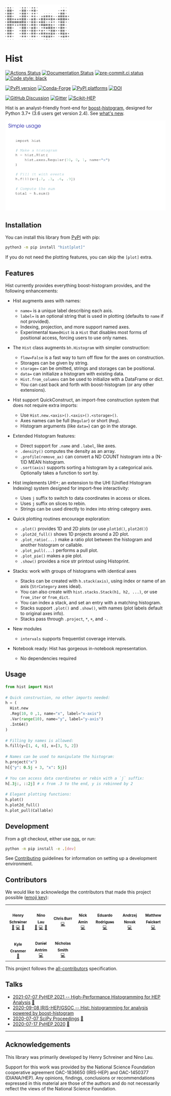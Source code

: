 <img alt="histogram" width="200" src="https://raw.githubusercontent.com/scikit-hep/hist/main/docs/_images/histlogo.png"/>

# Hist

[![Actions Status][actions-badge]][actions-link]
[![Documentation Status][rtd-badge]][rtd-link]
[![pre-commit.ci status][pre-commit-badge]][pre-commit-link]
[![Code style: black][black-badge]][black-link]

[![PyPI version][pypi-version]][pypi-link]
[![Conda-Forge][conda-badge]][conda-link]
[![PyPI platforms][pypi-platforms]][pypi-link]
[![DOI](https://zenodo.org/badge/239605861.svg)](https://zenodo.org/badge/latestdoi/239605861)

[![GitHub Discussion][github-discussions-badge]][github-discussions-link]
[![Gitter][gitter-badge]][gitter-link]
[![Scikit-HEP][sk-badge]](https://scikit-hep.org/)

Hist is an analyst-friendly front-end for
[boost-histogram](https://github.com/scikit-hep/boost-histogram), designed for
Python 3.7+ (3.6 users get version 2.4). See [what's new](https://hist.readthedocs.io/en/latest/changelog.html).

![Slideshow of features. See docs/banner_slides.md for text if the image is not readable.](https://github.com/scikit-hep/hist/raw/main/docs/_images/banner.gif)


## Installation

You can install this library from [PyPI](https://pypi.org/project/hist/) with pip:

```bash
python3 -m pip install "hist[plot]"
```

If you do not need the plotting features, you can skip the `[plot]` extra.

## Features

Hist currently provides everything boost-histogram provides, and the following enhancements:

- Hist augments axes with names:
  - `name=` is a unique label describing each axis.
  - `label=` is an optional string that is used in plotting (defaults to `name`
    if not provided).
  - Indexing, projection, and more support named axes.
  - Experimental `NamedHist` is a `Hist` that disables most forms of positional access, forcing users to use only names.

- The `Hist` class augments `bh.Histogram` with simpler construction:
  - `flow=False` is a fast way to turn off flow for the axes on construction.
  - Storages can be given by string.
  - `storage=` can be omitted, strings and storages can be positional.
  - `data=` can initialize a histogram with existing data.
  - `Hist.from_columns` can be used to initialize with a DataFrame or dict.
  - You can cast back and forth with boost-histogram (or any other extensions).

- Hist support QuickConstruct, an import-free construction system that does not require extra imports:
  - Use `Hist.new.<axis>().<axis>().<storage>()`.
  - Axes names can be full (`Regular`) or short (`Reg`).
  - Histogram arguments (like `data=`) can go in the storage.

- Extended Histogram features:
  - Direct support for `.name` and `.label`, like axes.
  - `.density()` computes the density as an array.
  - `.profile(remove_ax)` can convert a ND COUNT histogram into a (N-1)D MEAN histogram.
  - `.sort(axis)` supports sorting a histogram by a categorical axis. Optionally takes a function to sort by.

- Hist implements UHI+; an extension to the UHI (Unified Histogram Indexing) system designed for import-free interactivity:
  - Uses `j` suffix to switch to data coordinates in access or slices.
  - Uses `j` suffix on slices to rebin.
  - Strings can be used directly to index into string category axes.

- Quick plotting routines encourage exploration:
  - `.plot()` provides 1D and 2D plots (or use `plot1d()`, `plot2d()`)
  - `.plot2d_full()` shows 1D projects around a 2D plot.
  - `.plot_ratio(...)` make a ratio plot between the histogram and another histogram or callable.
  - `.plot_pull(...)` performs a pull plot.
  - `.plot_pie()` makes a pie plot.
  - `.show()` provides a nice str printout using Histoprint.

- Stacks: work with groups of histograms with identical axes
  - Stacks can be created with `h.stack(axis)`, using index or name of an axis (`StrCategory` axes ideal).
  - You can also create with `hist.stacks.Stack(h1, h2, ...)`, or use `from_iter` or `from_dict`.
  - You can index a stack, and set an entry with a matching histogram.
  - Stacks support `.plot()` and `.show()`, with names (plot labels default to original axes info).
  - Stacks pass through `.project`, `*`, `+`, and `-`.

- New modules
  - `intervals` supports frequentist coverage intervals.

- Notebook ready: Hist has gorgeous in-notebook representation.
  - No dependencies required

## Usage

```python
from hist import Hist

# Quick construction, no other imports needed:
h = (
  Hist.new
  .Reg(10, 0 ,1, name="x", label="x-axis")
  .Var(range(10), name="y", label="y-axis")
  .Int64()
)

# Filling by names is allowed:
h.fill(y=[1, 4, 6], x=[3, 5, 2])

# Names can be used to manipulate the histogram:
h.project("x")
h[{"y": 0.5j + 3, "x": 5j}]

# You can access data coordinates or rebin with a `j` suffix:
h[.3j:, ::2j] # x from .3 to the end, y is rebinned by 2

# Elegant plotting functions:
h.plot()
h.plot2d_full()
h.plot_pull(Callable)
```

## Development

From a git checkout, either use [nox](https://nox.thea.codes), or run:

```bash
python -m pip install -e .[dev]
```

See [Contributing](https://hist.readthedocs.io/en/latest/contributing.html) guidelines for information on setting up a development environment.

## Contributors

We would like to acknowledge the contributors that made this project possible ([emoji key](https://allcontributors.org/docs/en/emoji-key)):
<!-- ALL-CONTRIBUTORS-LIST:START - Do not remove or modify this section -->
<!-- prettier-ignore-start -->
<!-- markdownlint-disable -->
<table>
  <tr>
    <td align="center"><a href="https://github.com/henryiii"><img src="https://avatars1.githubusercontent.com/u/4616906?v=4?s=100" width="100px;" alt=""/><br /><sub><b>Henry Schreiner</b></sub></a><br /><a href="#maintenance-henryiii" title="Maintenance">🚧</a> <a href="https://github.com/scikit-hep/hist/commits?author=henryiii" title="Code">💻</a> <a href="https://github.com/scikit-hep/hist/commits?author=henryiii" title="Documentation">📖</a></td>
    <td align="center"><a href="http://lovelybuggies.com.cn/"><img src="https://avatars3.githubusercontent.com/u/29083689?v=4?s=100" width="100px;" alt=""/><br /><sub><b>Nino Lau</b></sub></a><br /><a href="#maintenance-LovelyBuggies" title="Maintenance">🚧</a> <a href="https://github.com/scikit-hep/hist/commits?author=LovelyBuggies" title="Code">💻</a> <a href="https://github.com/scikit-hep/hist/commits?author=LovelyBuggies" title="Documentation">📖</a></td>
    <td align="center"><a href="https://github.com/chrisburr"><img src="https://avatars3.githubusercontent.com/u/5220533?v=4?s=100" width="100px;" alt=""/><br /><sub><b>Chris Burr</b></sub></a><br /><a href="https://github.com/scikit-hep/hist/commits?author=chrisburr" title="Code">💻</a></td>
    <td align="center"><a href="https://github.com/aminnj"><img src="https://avatars.githubusercontent.com/u/5760027?v=4?s=100" width="100px;" alt=""/><br /><sub><b>Nick Amin</b></sub></a><br /><a href="https://github.com/scikit-hep/hist/commits?author=aminnj" title="Code">💻</a></td>
    <td align="center"><a href="http://cern.ch/eduardo.rodrigues"><img src="https://avatars.githubusercontent.com/u/5013581?v=4?s=100" width="100px;" alt=""/><br /><sub><b>Eduardo Rodrigues</b></sub></a><br /><a href="https://github.com/scikit-hep/hist/commits?author=eduardo-rodrigues" title="Code">💻</a></td>
    <td align="center"><a href="http://andrzejnovak.github.io/"><img src="https://avatars.githubusercontent.com/u/13226500?v=4?s=100" width="100px;" alt=""/><br /><sub><b>Andrzej Novak</b></sub></a><br /><a href="https://github.com/scikit-hep/hist/commits?author=andrzejnovak" title="Code">💻</a></td>
    <td align="center"><a href="http://www.matthewfeickert.com/"><img src="https://avatars.githubusercontent.com/u/5142394?v=4?s=100" width="100px;" alt=""/><br /><sub><b>Matthew Feickert</b></sub></a><br /><a href="https://github.com/scikit-hep/hist/commits?author=matthewfeickert" title="Code">💻</a></td>
  </tr>
  <tr>
    <td align="center"><a href="http://theoryandpractice.org"><img src="https://avatars.githubusercontent.com/u/4458890?v=4?s=100" width="100px;" alt=""/><br /><sub><b>Kyle Cranmer</b></sub></a><br /><a href="https://github.com/scikit-hep/hist/commits?author=cranmer" title="Documentation">📖</a></td>
    <td align="center"><a href="http://dantrim.github.io"><img src="https://avatars.githubusercontent.com/u/7841565?v=4?s=100" width="100px;" alt=""/><br /><sub><b>Daniel Antrim</b></sub></a><br /><a href="https://github.com/scikit-hep/hist/commits?author=dantrim" title="Code">💻</a></td>
    <td align="center"><a href="https://github.com/nsmith-"><img src="https://avatars.githubusercontent.com/u/6587412?v=4?s=100" width="100px;" alt=""/><br /><sub><b>Nicholas Smith</b></sub></a><br /><a href="https://github.com/scikit-hep/hist/commits?author=nsmith-" title="Code">💻</a></td>
  </tr>
</table>

<!-- markdownlint-restore -->
<!-- prettier-ignore-end -->

<!-- ALL-CONTRIBUTORS-LIST:END -->

This project follows the [all-contributors](https://github.com/all-contributors/all-contributors) specification.

## Talks

- [2021-07-07 PyHEP 2021 -- High-Performance Histogramming for HEP Analysis](https://indico.cern.ch/event/1019958/contributions/4430375/) [🎥](https://youtu.be/tmBA4zwpiO0)
- [2020-09-08 IRIS-HEP/GSOC -- Hist: histogramming for analysis powered by boost-histogram](https://indico.cern.ch/event/950229/#3-hist-histogramming-for-analy)
- [2020-07-07 SciPy Proceedings](https://www.youtube.com/watch?v=ERraTfHkPd0&list=PLYx7XA2nY5GfY4WWJjG5cQZDc7DIUmn6Z&index=4) [🎥](https://youtu.be/ERraTfHkPd0)
- [2020-07-17 PyHEP 2020](https://indico.cern.ch/event/882824/contributions/3931299/) [🎥](https://youtu.be/-g0mxopCJT8)

---

## Acknowledgements

This library was primarily developed by Henry Schreiner and Nino Lau.

Support for this work was provided by the National Science Foundation cooperative agreement OAC-1836650 (IRIS-HEP) and OAC-1450377 (DIANA/HEP). Any opinions, findings, conclusions or recommendations expressed in this material are those of the authors and do not necessarily reflect the views of the National Science Foundation.

[actions-badge]:            https://github.com/scikit-hep/hist/workflows/CI/badge.svg
[actions-link]:             https://github.com/scikit-hep/hist/actions
[black-badge]:              https://img.shields.io/badge/code%20style-black-000000.svg
[black-link]:               https://github.com/psf/black
[conda-badge]:              https://img.shields.io/conda/vn/conda-forge/hist
[conda-link]:               https://github.com/conda-forge/hist-feedstock
[github-discussions-badge]: https://img.shields.io/static/v1?label=Discussions&message=Ask&color=blue&logo=github
[github-discussions-link]:  https://github.com/scikit-hep/hist/discussions
[gitter-badge]:             https://badges.gitter.im/HSF/PyHEP-histogramming.svg
[gitter-link]:              https://gitter.im/HSF/PyHEP-histogramming?utm_source=badge&utm_medium=badge&utm_campaign=pr-badge
[pre-commit-badge]:         https://results.pre-commit.ci/badge/github/scikit-hep/hist/main.svg
[pre-commit-link]:          https://results.pre-commit.ci/repo/github/scikit-hep/hist
[pypi-link]:                https://pypi.org/project/hist/
[pypi-platforms]:           https://img.shields.io/pypi/pyversions/hist
[pypi-version]:             https://badge.fury.io/py/hist.svg
[rtd-badge]:                https://readthedocs.org/projects/hist/badge/?version=latest
[rtd-link]:                 https://hist.readthedocs.io/en/latest/?badge=latest
[sk-badge]:                 https://scikit-hep.org/assets/images/Scikit--HEP-Project-blue.svg
